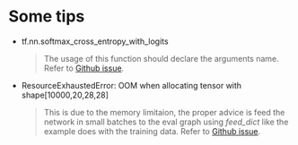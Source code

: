 # Some tips
- tf.nn.softmax_cross_entropy_with_logits
    > The usage of this function should declare the arguments name. Refer to [Github issue](http://https://github.com/tflearn/tflearn/issues/639).

- ResourceExhaustedError: OOM when allocating tensor with shape[10000,20,28,28]
    > This is due to the memory limitaion, the proper advice is feed the network in small batches to the eval graph using *feed_dict* like the example does with the training data. Refer to [Github issue](https://github.com/tensorflow/tensorflow/issues/136).